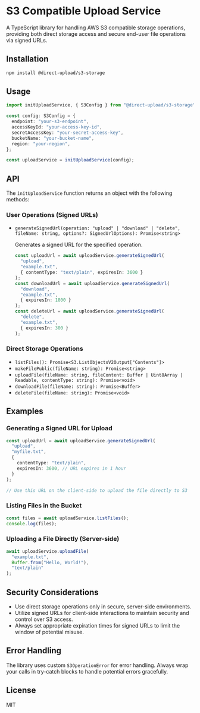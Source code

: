 # S3 Compatible Upload Service

A TypeScript library for handling AWS S3 compatible storage operations, providing both direct storage access and secure end-user file operations via signed URLs.

## Installation

```bash
npm install @direct-upload/s3-storage
```

## Usage

```typescript
import initUploadService, { S3Config } from "@direct-upload/s3-storage";

const config: S3Config = {
  endpoint: "your-s3-endpoint",
  accessKeyId: "your-access-key-id",
  secretAccessKey: "your-secret-access-key",
  bucketName: "your-bucket-name",
  region: "your-region",
};

const uploadService = initUploadService(config);
```

## API

The `initUploadService` function returns an object with the following methods:

### User Operations (Signed URLs)

- `generateSignedUrl(operation: "upload" | "download" | "delete", fileName: string, options?: SignedUrlOptions): Promise<string>`

  Generates a signed URL for the specified operation.

  ```typescript
  const uploadUrl = await uploadService.generateSignedUrl(
    "upload",
    "example.txt",
    { contentType: "text/plain", expiresIn: 3600 }
  );
  const downloadUrl = await uploadService.generateSignedUrl(
    "download",
    "example.txt",
    { expiresIn: 1800 }
  );
  const deleteUrl = await uploadService.generateSignedUrl(
    "delete",
    "example.txt",
    { expiresIn: 300 }
  );
  ```

### Direct Storage Operations

- `listFiles(): Promise<S3.ListObjectsV2Output["Contents"]>`
- `makeFilePublic(fileName: string): Promise<string>`
- `uploadFile(fileName: string, fileContent: Buffer | Uint8Array | Readable, contentType: string): Promise<void>`
- `downloadFile(fileName: string): Promise<Buffer>`
- `deleteFile(fileName: string): Promise<void>`

## Examples

### Generating a Signed URL for Upload

```typescript
const uploadUrl = await uploadService.generateSignedUrl(
  "upload",
  "myfile.txt",
  {
    contentType: "text/plain",
    expiresIn: 3600, // URL expires in 1 hour
  }
);

// Use this URL on the client-side to upload the file directly to S3
```

### Listing Files in the Bucket

```typescript
const files = await uploadService.listFiles();
console.log(files);
```

### Uploading a File Directly (Server-side)

```typescript
await uploadService.uploadFile(
  "example.txt",
  Buffer.from("Hello, World!"),
  "text/plain"
);
```

## Security Considerations

- Use direct storage operations only in secure, server-side environments.
- Utilize signed URLs for client-side interactions to maintain security and control over S3 access.
- Always set appropriate expiration times for signed URLs to limit the window of potential misuse.

## Error Handling

The library uses custom `S3OperationError` for error handling. Always wrap your calls in try-catch blocks to handle potential errors gracefully.

## License

MIT
